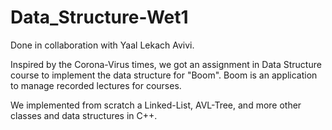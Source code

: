 # Data_Structure-Wet1

Done in collaboration with Yaal Lekach Avivi.

Inspired by the Corona-Virus times, we got an assignment in Data Structure course to implement the data structure for "Boom".
Boom is an application to manage recorded lectures for courses.

We implemented from scratch a Linked-List, AVL-Tree, and more other classes and data structures in C++.
